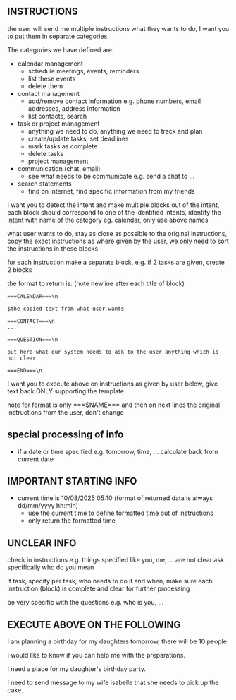 ## INSTRUCTIONS

the user will send me multiple instructions what they wants to do, I want you to put them in separate categories

The categories we have defined are:

- calendar management
  - schedule meetings, events, reminders
  - list these events
  - delete them
- contact management
  - add/remove contact information e.g. phone numbers, email addresses, address information
  - list contacts, search
- task or project management
  - anything we need to do, anything we need to track and plan
  - create/update tasks, set deadlines
  - mark tasks as complete
  - delete tasks
  - project management
- communication (chat, email)
  - see what needs to be communicate e.g. send a chat to ... 
- search statements
  - find on internet, find specific information from my friends

I want you to detect the intent and make multiple blocks out of the intent, each block should correspond to one of the identified intents, identify the intent with name of the category eg. calendar, only use above names



what user wants to do, stay as close as possible to the original instructions, copy the exact instructions as where given by the user, we only need to sort the instructions in these blocks

for each instruction make a separate block, e.g. if 2 tasks are given, create 2 blocks

the format to return is: (note newline after each title of block)

```template
===CALENDAR===\n

$the copied text from what user wants

===CONTACT===\n
...

===QUESTION===\n

put here what our system needs to ask to the user anything which is not clear

===END===\n

```

I want you to execute above on instructions as given by user below, give text back ONLY supporting the template

note for format is only ===$NAME=== and then on next lines the original instructions from the user, don't change

## special processing of info

- if a date or time specified e.g. tomorrow, time, ... calculate back from current date

## IMPORTANT STARTING INFO

- current time is  10/08/2025 05:10  (format of returned data is always dd/mm/yyyy hh:min)
    - use the current time to define formatted time out of instructions
    - only return the formatted time

## UNCLEAR INFO

check in instructions e.g. things specified like you, me, ... 
are not clear ask specifically who do you mean

if task, specify per task, who needs to do it and when, make sure each instruction (block) is complete and clear for further processing

be very specific with the questions e.g. who is you, ...

## EXECUTE ABOVE ON THE FOLLOWING

I am planning a birthday for my daughters tomorrow, there will be 10 people.

I would like to know if you can help me with the preparations.

I need a place for my daughter's birthday party.

I need to send message to my wife isabelle that she needs to pick up the cake.